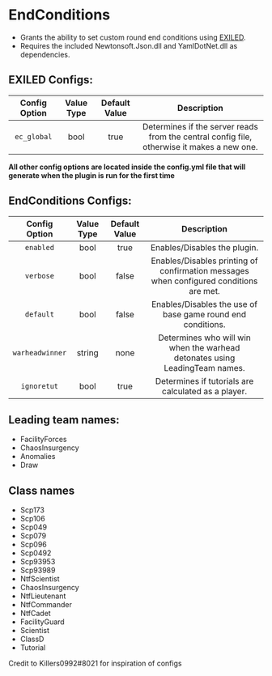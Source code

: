 # EndConditions
- Grants the ability to set custom round end conditions using [EXILED](https://github.com/galaxy119/EXILED/).
- Requires the included Newtonsoft.Json.dll and YamlDotNet.dll as dependencies.

## EXILED Configs:
| Config Option | Value Type | Default Value | Description |
|:------------------------:|:----------:|:-------------:|:------------------------------------------:|
| `ec_global` | bool | true | Determines if the server reads from the central config file, otherwise it makes a new one. |

__All other config options are located inside the config.yml file that will generate when the plugin is run for the first time__

## EndConditions Configs:
| Config Option | Value Type | Default Value | Description |
|:------------------------:|:----------:|:-------------:|:------------------------------------------:|
| `enabled` | bool | true | Enables/Disables the plugin. |
| `verbose` | bool | false | Enables/Disables printing of confirmation messages when configured conditions are met. |
| `default` | bool | false | Enables/Disables the use of base game round end conditions. |
| `warheadwinner` | string | none | Determines who will win when the warhead detonates using LeadingTeam names. |
| `ignoretut` | bool | true | Determines if tutorials are calculated as a player. |

## Leading team names:
- FacilityForces
- ChaosInsurgency
- Anomalies
- Draw

## Class names
- Scp173
- Scp106
- Scp049
- Scp079
- Scp096
- Scp0492
- Scp93953
- Scp93989
- NtfScientist
- ChaosInsurgency
- NtfLieutenant
- NtfCommander
- NtfCadet
- FacilityGuard
- Scientist
- ClassD
- Tutorial

Credit to Killers0992#8021 for inspiration of configs